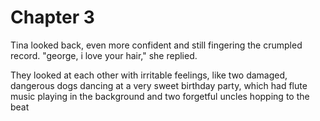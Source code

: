 # Chapter 3

Tina looked back, even more confident and still fingering the crumpled record. "george, i love your hair," she replied.

They looked at each other with irritable feelings, like two damaged, dangerous dogs dancing at a very sweet birthday party, which had flute music playing in the background and two forgetful uncles hopping to the beat
